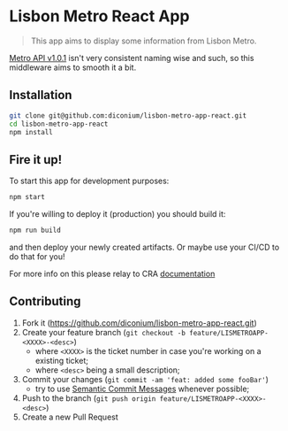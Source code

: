 # Lisbon Metro React App
> This app aims to display some information from Lisbon Metro.

<!-- [![Build Status][travis-image]][gh-actions-url] -->

[Metro API v1.0.1](https://api.metrolisboa.pt:8243/estadoServicoML/1.0.1) isn't very consistent naming wise and such, so this middleware aims to smooth it a bit.

## Installation

```sh
git clone git@github.com:diconium/lisbon-metro-app-react.git
cd lisbon-metro-app-react
npm install
```

## Fire it up!

To start this app for development purposes:

```sh
npm start
```

If you're willing to deploy it (production) you should build it:

```sh
npm run build
```

and then deploy your newly created artifacts. Or maybe use your CI/CD to do that for you!

For more info on this please relay to CRA [documentation][cra-docs]

## Contributing

1. Fork it (<https://github.com/diconium/lisbon-metro-app-react.git>)
2. Create your feature branch (`git checkout -b feature/LISMETROAPP-<XXXX>-<desc>`)
    - where `<XXXX>` is the ticket number in case you're working on a existing ticket;
    - where `<desc>` being a small description;
3. Commit your changes (`git commit -am 'feat: added some fooBar'`)
    - try to use [Semantic Commit Messages][semantic-commit-messages] whenever possible;
4. Push to the branch (`git push origin feature/LISMETROAPP-<XXXX>-<desc>`)
5. Create a new Pull Request

<!-- Markdown link & img dfn's -->
[travis-image]: https://img.shields.io/travis/dbader/node-datadog-metrics/master.svg?style=flat-square
<!-- [gh-actions-url]: https://travis-ci.org/dbader/node-datadog-metrics -->
[cra-docs]: https://create-react-app.dev/docs/getting-started
[semantic-commit-messages]: https://sparkbox.com/foundry/semantic_commit_messages
